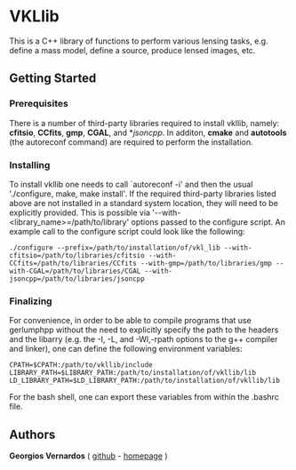 # VKLlib

This is a C++ library of functions to perform various lensing tasks, e.g. define a mass model, define a source, produce lensed images, etc.



## Getting Started
### Prerequisites

There is a number of third-party libraries required to install vkllib, namely: **cfitsio**, **CCfits**, **gmp**, **CGAL**, and **jsoncpp*.
In additon, **cmake** and **autotools** (the autoreconf command) are required to perform the installation. 


### Installing

To install vkllib one needs to call `autoreconf -i' and then the usual './configure, make, make install'.
If the required third-party libraries listed above are not installed in a standard system location, they will need to be explicitly provided.
This is possible via '--with-<library_name>=/path/to/library' options passed to the configure script.
An example call to the configure script could look like the following:

```
./configure --prefix=/path/to/installation/of/vkl_lib --with-cfitsio=/path/to/libraries/cfitsio --with-CCfits=/path/to/libraries/CCfits --with-gmp=/path/to/libraries/gmp --with-CGAL=/path/to/libraries/CGAL --with-jsoncpp=/path/to/libraries/jsoncpp
```


### Finalizing

For convenience, in order to be able to compile programs that use gerlumphpp without the need to explicitly specify the path to the headers and the libarry (e.g. the -I, -L, and -Wl,-rpath options to the g++ compiler and linker), one can define the following environment variables:

```
CPATH=$CPATH:/path/to/vkllib/include
LIBRARY_PATH=$LIBRARY_PATH:/path/to/installation/of/vkllib/lib
LD_LIBRARY_PATH=$LD_LIBRARY_PATH:/path/to/installation/of/vkllib/lib
```

For the bash shell, one can export these variables from within the .bashrc file.




## Authors

**Georgios Vernardos** ( [github](https://github.com/gvernard)  - [homepage](http://astronomy.swin.edu.au/~gvernard/) )



